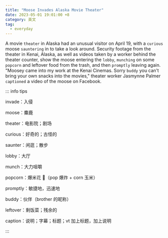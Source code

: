 ```yaml
---
title: "Moose Invades Alaska Movie Theater"
date: 2023-05-01 19:01:00 +8
category: 英文
tag:
  - everyday
---
```


A movie `theater` in Alaska had an unusual visitor on April 19, with a `curious` moose `sauntering` in to take a look around. Security footage from the theater in Kenai, Alaska, as well as videos taken by a worker behind the theater counter, show the moose entering the `lobby`, `munching` on some `popcorn` and leftover food from the trash, and then `promptly` leaving again. "Moosey came into my work at the Kenai Cinemas. Sorry `buddy` you can't bring your own snacks into the movies," theater worker Jasmynne Palmer `captioned` a video of the moose on Facebook.

::: info tips

invade：入侵

moose：麋鹿

theater：电影院；剧场

curious：好奇的；古怪的

saunter：闲逛；散步

lobby：大厅

munch：大力咀嚼

popcorn：爆米花 🍿️（pop 爆炸 + corn 玉米）

promptly：敏捷地，迅速地

buddy：伙伴（brother 的昵称）

leftover：剩饭菜；残余的

caption：说明；字幕；标题；vt 加上标题，加上说明

:::
